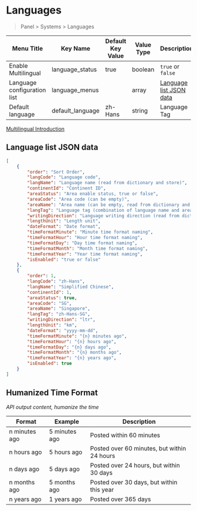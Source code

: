 # Languages

> Panel > Systems > Languages

| Menu Title | Key Name | Default Key Value | Value Type | Description |
| --- | --- | --- | --- | --- |
| Enable Multilingual | language_status | true | boolean |  `true` or `false` |
| Language configuration list | language_menus |  | array | [Language list JSON data](#language-list-json-data) |
| Default language | default_language | zh-Hans | string | 	Language Tag |

[Multilingual Introduction](../../extensions/multilingual.md)

## Language list JSON data

```json
[
    {
        "order": "Sort Order",
        "langCode": "Language code",
        "langName": "Language name (read from dictionary and store)",
        "continentId": "Continent ID",
        "areaStatus": "Area enable status, true or false",
        "areaCode": "Area code (can be empty)",
        "areaName": "Area name (can be empty, read from dictionary and store)",
        "langTag": "Language tag (combination of language name and area code)",
        "writingDirection": "Language writing direction (read from dictionary and store)",
        "lengthUnit": "Length unit",
        "dateFormat": "Date format",
        "timeFormatMinute": "Minute time format naming",
        "timeFormatHour": "Hour time format naming",
        "timeFormatDay": "Day time format naming",
        "timeFormatMonth": "Month time format naming",
        "timeFormatYear": "Year time format naming",
        "isEnabled": "true or false"
    },
    {
        "order": 1,
        "langCode": "zh-Hans",
        "langName": "Simplified Chinese",
        "continentId": 1,
        "areaStatus": true,
        "areaCode": "SG",
        "areaName": "Singapore",
        "langTag": "zh-Hans-SG",
        "writingDirection": "ltr",
        "lengthUnit": "km",
        "dateFormat": "yyyy-mm-dd",
        "timeFormatMinute": "{n} minutes ago",
        "timeFormatHour": "{n} hours ago",
        "timeFormatDay": "{n} days ago",
        "timeFormatMonth": "{n} months ago",
        "timeFormatYear": "{n} years ago",
        "isEnabled": true
    }
]
```

## Humanized Time Format

*API output content, humanize the time*

| Format | Example | Description |
| --- | --- | --- |
| n minutes ago | 5 minutes ago | Posted within 60 minutes |
| n hours ago | 5 hours ago | Posted over 60 minutes, but within 24 hours |
| n days ago | 5 days ago | Posted over 24 hours, but within 30 days |
| n months ago | 5 months ago | Posted over 30 days, but within this year |
| n years ago | 1 years ago | Posted over 365 days |
